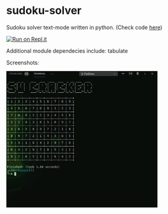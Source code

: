 # sudoku-solver


Sudoku solver text-mode written in python. (Check code [here](https://github.com/wolfian/sudoku-solver/tree/master/text-mode))

[![Run on Repl.it](https://repl.it/badge/github/wolfian/sudoku-solver)](https://repl.it/@wolfian/sudoku-solver)

Additional module dependecies include: tabulate

Screenshots:
<p float="left">
  <img src="https://raw.githubusercontent.com/wolfian/sudoku-solver/master/sudoku-solver-text-mode-ss.png" height ="360" width="400"/>
</p>

